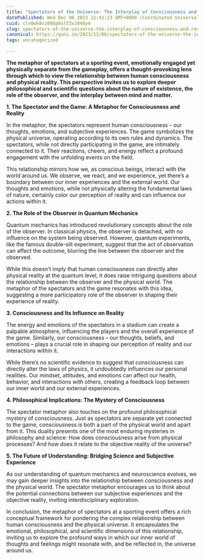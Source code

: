 ```yaml
---
title: "Spectators of the Universe: The Interplay of Consciousness and Reality"
datePublished: Wed Dec 06 2023 12:42:23 GMT+0000 (Coordinated Universal Time)
cuid: clv8wk8vz000p0al53x2848ym
slug: spectators-of-the-universe-the-interplay-of-consciousness-and-reality
canonical: https://quni.io/2023/12/06/spectators-of-the-universe-the-interplay-of-consciousness-and-reality/
tags: uncategorized

---
```


**The metaphor of spectators at a sporting event, emotionally engaged yet physically separate from the gameplay, offers a thought-provoking lens through which to view the relationship between human consciousness and physical reality. This perspective invites us to explore deeper philosophical and scientific questions about the nature of existence, the role of the observer, and the interplay between mind and matter.**

**1\. The Spectator and the Game: A Metaphor for Consciousness and Reality**

In the metaphor, the spectators represent human consciousness – our thoughts, emotions, and subjective experiences. The game symbolizes the physical universe, operating according to its own rules and dynamics. The spectators, while not directly participating in the game, are intimately connected to it. Their reactions, cheers, and energy reflect a profound engagement with the unfolding events on the field.

This relationship mirrors how we, as conscious beings, interact with the world around us. We observe, we react, and we experience, yet there’s a boundary between our inner experiences and the external world. Our thoughts and emotions, while not physically altering the fundamental laws of nature, certainly color our perception of reality and can influence our actions within it.

**2\. The Role of the Observer in Quantum Mechanics**

Quantum mechanics has introduced revolutionary concepts about the role of the observer. In classical physics, the observer is detached, with no influence on the system being observed. However, quantum experiments, like the famous double-slit experiment, suggest that the act of observation can affect the outcome, blurring the line between the observer and the observed.

While this doesn’t imply that human consciousness can directly alter physical reality at the quantum level, it does raise intriguing questions about the relationship between the observer and the physical world. The metaphor of the spectators and the game resonates with this idea, suggesting a more participatory role of the observer in shaping their experience of reality.

**3\. Consciousness and Its Influence on Reality**

The energy and emotions of the spectators in a stadium can create a palpable atmosphere, influencing the players and the overall experience of the game. Similarly, our consciousness – our thoughts, beliefs, and emotions – plays a crucial role in shaping our perception of reality and our interactions within it.

While there’s no scientific evidence to suggest that consciousness can directly alter the laws of physics, it undoubtedly influences our personal realities. Our mindset, attitudes, and emotions can affect our health, behavior, and interactions with others, creating a feedback loop between our inner world and our external experiences.

**4\. Philosophical Implications: The Mystery of Consciousness**

The spectator metaphor also touches on the profound philosophical mystery of consciousness. Just as spectators are separate yet connected to the game, consciousness is both a part of the physical world and apart from it. This duality presents one of the most enduring mysteries in philosophy and science: How does consciousness arise from physical processes? And how does it relate to the objective reality of the universe?

**5\. The Future of Understanding: Bridging Science and Subjective Experience**

As our understanding of quantum mechanics and neuroscience evolves, we may gain deeper insights into the relationship between consciousness and the physical world. The spectator metaphor encourages us to think about the potential connections between our subjective experiences and the objective reality, inviting interdisciplinary exploration.

In conclusion, the metaphor of spectators at a sporting event offers a rich conceptual framework for pondering the complex relationship between human consciousness and the physical universe. It encapsulates the emotional, philosophical, and scientific dimensions of this relationship, inviting us to explore the profound ways in which our inner world of thoughts and feelings might resonate with, and be reflected in, the universe around us.